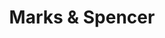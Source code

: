 ---
title: "Marks & Spencer"
url: /glasgow/marks-and-spencer-argyle-street/
shop: department store
---